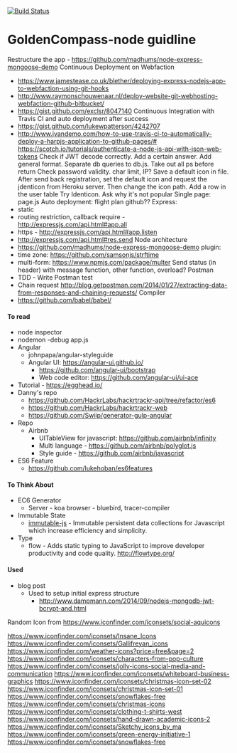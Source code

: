 
[![Build Status](https://travis-ci.org/yinanfang/GoldenCompass.png?branch=master)](https://travis-ci.org/yinanfang/GoldenCompass)


# GoldenCompass-node guidline

Restructure the app - https://github.com/madhums/node-express-mongoose-demo
Continuous Deployment on Webfaction
  - https://www.jamestease.co.uk/blether/deploying-express-nodejs-app-to-webfaction-using-git-hooks
  - http://www.raymonschouwenaar.nl/deploy-website-git-webhosting-webfaction-github-bitbucket/
  - https://gist.github.com/exclsr/8047140
Continuous Integration with Travis CI and auto deployment after success
  - https://gist.github.com/lukewpatterson/4242707
  - http://www.jvandemo.com/how-to-use-travis-ci-to-automatically-deploy-a-harpjs-application-to-github-pages/#
https://scotch.io/tutorials/authenticate-a-node-js-api-with-json-web-tokens
Check if JWT decode correctly. Add a certain answer. Add general format. Separate db queries to db.js. Take out all ps before return
Check password validity. char limit, IP?
Save a default icon in file. After send back registration, set the default icon and request the jdenticon from Heroku server. Then change the icon path. Add a row in the user table
Try Identicon. Ask why it's not popular
Single page: page.js
Auto deployment: flight plan github??
Express:
  - static
  - routing restriction, callback require - http://expressjs.com/api.html#app.all
  - https - http://expressjs.com/api.html#app.listen
  - http://expressjs.com/api.html#res.send
Node architecture
  - https://github.com/madhums/node-express-mongoose-demo
plugin:
  - time zone: https://github.com/samsonjs/strftime
  - multi-form: https://www.npmjs.com/package/multer
Send status (in header) with message function, other function, overload?
Postman
  - TDD - Write Postman test
  - Chain request http://blog.getpostman.com/2014/01/27/extracting-data-from-responses-and-chaining-requests/
Compiler
  - https://github.com/babel/babel/


#### To read
- node inspector
- nodemon -debug app.js
- Angular
  - johnpapa/angular-styleguide
  - Angular UI: https://angular-ui.github.io/
    - https://github.com/angular-ui/bootstrap
    - Web code editor: https://github.com/angular-ui/ui-ace
- Tutorial - https://egghead.io/
- Danny's repo
  - https://github.com/HackrLabs/hackrtrackr-api/tree/refactor/es6
  - https://github.com/HackrLabs/hackrtrackr-web
  - https://github.com/Swiip/generator-gulp-angular
- Repo
  - Airbnb
    - UITableView for javascript: https://github.com/airbnb/infinity
    - Multi language - https://github.com/airbnb/polyglot.js
    - Style guide - https://github.com/airbnb/javascript
- ES6 Feature
  - https://github.com/lukehoban/es6features

#### To Think About
- EC6 Generator
  - Server - koa
  browser - bluebird, tracer-compiler
- Immutable State
  - [immutable-js](http://facebook.github.io/immutable-js/) - Immutable persistent data collections for Javascript which increase efficiency and simplicity.
- Type
  - flow - Adds static typing to JavaScript to improve developer productivity and code quality. http://flowtype.org/

#### Used
- blog post
  - Used to setup initial express structure
    - http://www.dampmann.com/2014/09/nodejs-mongodb-jwt-bcrypt-and.html


Random Icon from
https://www.iconfinder.com/iconsets/social-aquicons

https://www.iconfinder.com/iconsets/Insane_Icons
https://www.iconfinder.com/iconsets/Gallifreyan_icons
https://www.iconfinder.com/weather-icons?price=free&page=2
https://www.iconfinder.com/iconsets/characters-from-pop-culture
https://www.iconfinder.com/iconsets/jolly-icons-social-media-and-communication
https://www.iconfinder.com/iconsets/whiteboard-business-graphics
https://www.iconfinder.com/iconsets/christmas-icon-set-02
https://www.iconfinder.com/iconsets/christmas-icon-set-01
https://www.iconfinder.com/iconsets/snowflakes-free
https://www.iconfinder.com/iconsets/christmas-icons
https://www.iconfinder.com/iconsets/clothing-t-shirts-west
https://www.iconfinder.com/iconsets/hand-drawn-academic-icons-2
https://www.iconfinder.com/iconsets/Sketchy_icons_by_ma
https://www.iconfinder.com/iconsets/green-energy-initiative-1
https://www.iconfinder.com/iconsets/snowflakes-free
